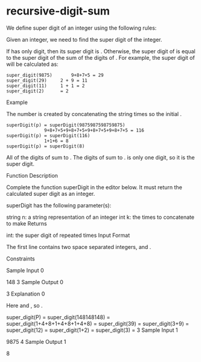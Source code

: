 # recursive-digit-sum

We define super digit of an integer  using the following rules:

Given an integer, we need to find the super digit of the integer.

If  has only  digit, then its super digit is .
Otherwise, the super digit of  is equal to the super digit of the sum of the digits of .
For example, the super digit of  will be calculated as:

	super_digit(9875)   	9+8+7+5 = 29 
	super_digit(29) 	2 + 9 = 11
	super_digit(11)		1 + 1 = 2
	super_digit(2)		= 2  
Example


The number  is created by concatenating the string   times so the initial .

    superDigit(p) = superDigit(9875987598759875)
                  9+8+7+5+9+8+7+5+9+8+7+5+9+8+7+5 = 116
    superDigit(p) = superDigit(116)
                  1+1+6 = 8
    superDigit(p) = superDigit(8)
All of the digits of  sum to . The digits of  sum to .  is only one digit, so it is the super digit.

Function Description

Complete the function superDigit in the editor below. It must return the calculated super digit as an integer.

superDigit has the following parameter(s):

string n: a string representation of an integer
int k: the times to concatenate  to make 
Returns

int: the super digit of  repeated  times
Input Format

The first line contains two space separated integers,  and .

Constraints

Sample Input 0

148 3
Sample Output 0

3
Explanation 0

Here  and , so .

super_digit(P) = super_digit(148148148) 
               = super_digit(1+4+8+1+4+8+1+4+8)
               = super_digit(39)
               = super_digit(3+9)
               = super_digit(12)
               = super_digit(1+2)
               = super_digit(3)
               = 3
Sample Input 1

9875 4
Sample Output 1

8
